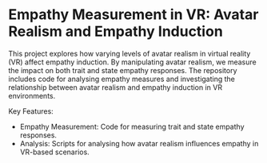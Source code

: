 # Empathy Measurement in VR: Avatar Realism and Empathy Induction
This project explores how varying levels of avatar realism in virtual reality (VR) affect empathy induction. By manipulating avatar realism, we measure the impact on both trait and state empathy responses. The repository includes code for analysing empathy measures and investigating the relationship between avatar realism and empathy induction in VR environments.

Key Features:
- Empathy Measurement: Code for measuring trait and state empathy responses.
- Analysis: Scripts for analysing how avatar realism influences empathy in VR-based scenarios.
